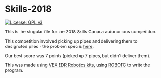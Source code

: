 # Skills-2018
[![License: GPL v3](https://img.shields.io/badge/License-GPLv3-blue.svg)](https://www.gnu.org/licenses/gpl-3.0)

This is the singular file for the 2018 Skills Canada autonomous competition.

This competition involved picking up pipes and delivering them to designated piles - the problem spec is [here](http://www.skillsontario.com/index.php?p=download&file=739).

Our best score was 7 points (picked up 7 pipes, but didn't deliver them).

This was made using [VEX EDR Robotics kits](https://www.vexrobotics.com/276-2194.html), using [ROBOTC](http://www.robotc.net/) to write the program.
